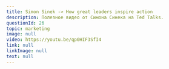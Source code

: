 ```yaml
---
title: Simon Sinek -> How great leaders inspire action
description: Полезное видео от Симона Синека на Ted Talks.
questionId: 26
topic: marketing
image: null
video: https://youtu.be/qp0HIF3SfI4
link: null
linkImage: null
text: null
---
```

